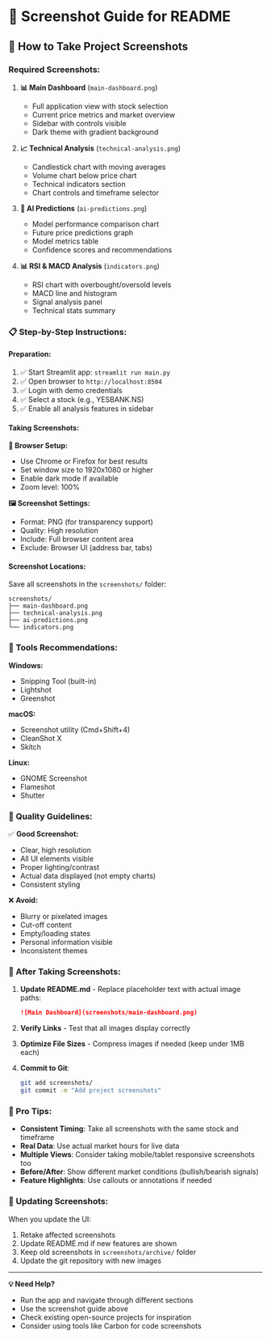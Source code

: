 # 📸 Screenshot Guide for README

## 🎯 **How to Take Project Screenshots**

### **Required Screenshots:**

1. **📊 Main Dashboard** (`main-dashboard.png`)
   - Full application view with stock selection
   - Current price metrics and market overview
   - Sidebar with controls visible
   - Dark theme with gradient background

2. **📈 Technical Analysis** (`technical-analysis.png`)
   - Candlestick chart with moving averages
   - Volume chart below price chart
   - Technical indicators section
   - Chart controls and timeframe selector

3. **🤖 AI Predictions** (`ai-predictions.png`)
   - Model performance comparison chart
   - Future price predictions graph
   - Model metrics table
   - Confidence scores and recommendations

4. **📊 RSI & MACD Analysis** (`indicators.png`)
   - RSI chart with overbought/oversold levels
   - MACD line and histogram
   - Signal analysis panel
   - Technical stats summary

### **📋 Step-by-Step Instructions:**

#### **Preparation:**
1. ✅ Start Streamlit app: `streamlit run main.py`
2. ✅ Open browser to `http://localhost:8504`
3. ✅ Login with demo credentials
4. ✅ Select a stock (e.g., YESBANK.NS)
5. ✅ Enable all analysis features in sidebar

#### **Taking Screenshots:**

**📱 Browser Setup:**
- Use Chrome or Firefox for best results
- Set window size to 1920x1080 or higher
- Enable dark mode if available
- Zoom level: 100%

**🖼️ Screenshot Settings:**
- Format: PNG (for transparency support)
- Quality: High resolution
- Include: Full browser content area
- Exclude: Browser UI (address bar, tabs)

#### **Screenshot Locations:**

Save all screenshots in the `screenshots/` folder:
```
screenshots/
├── main-dashboard.png
├── technical-analysis.png  
├── ai-predictions.png
└── indicators.png
```

### **🔧 Tools Recommendations:**

**Windows:**
- Snipping Tool (built-in)
- Lightshot
- Greenshot

**macOS:**
- Screenshot utility (Cmd+Shift+4)
- CleanShot X
- Skitch

**Linux:**
- GNOME Screenshot
- Flameshot
- Shutter

### **🎨 Quality Guidelines:**

✅ **Good Screenshot:**
- Clear, high resolution
- All UI elements visible
- Proper lighting/contrast
- Actual data displayed (not empty charts)
- Consistent styling

❌ **Avoid:**
- Blurry or pixelated images
- Cut-off content
- Empty/loading states
- Personal information visible
- Inconsistent themes

### **📝 After Taking Screenshots:**

1. **Update README.md** - Replace placeholder text with actual image paths:
   ```markdown
   ![Main Dashboard](screenshots/main-dashboard.png)
   ```

2. **Verify Links** - Test that all images display correctly

3. **Optimize File Sizes** - Compress images if needed (keep under 1MB each)

4. **Commit to Git**:
   ```bash
   git add screenshots/
   git commit -m "Add project screenshots"
   ```

### **🚀 Pro Tips:**

- **Consistent Timing**: Take all screenshots with the same stock and timeframe
- **Real Data**: Use actual market hours for live data
- **Multiple Views**: Consider taking mobile/tablet responsive screenshots too
- **Before/After**: Show different market conditions (bullish/bearish signals)
- **Feature Highlights**: Use callouts or annotations if needed

### **🔄 Updating Screenshots:**

When you update the UI:
1. Retake affected screenshots
2. Update README.md if new features are shown
3. Keep old screenshots in `screenshots/archive/` folder
4. Update the git repository with new images

---

**💡 Need Help?** 
- Run the app and navigate through different sections
- Use the screenshot guide above
- Check existing open-source projects for inspiration
- Consider using tools like Carbon for code screenshots

